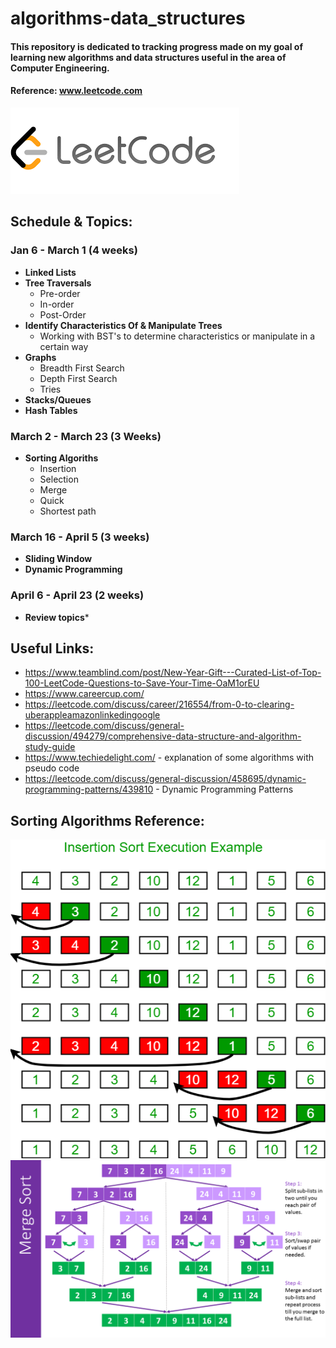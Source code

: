 # algorithms-data_structures
#### This repository is dedicated to tracking progress made on my goal of learning new algorithms and data structures useful in the area of Computer Engineering. 
 #### Reference: www.leetcode.com
 ![](images/lc.png)  

## Schedule & Topics: 

### Jan 6 - March 1 (4 weeks)
* **Linked Lists**
* **Tree Traversals**
    * Pre-order
    * In-order
    * Post-Order
* **Identify Characteristics Of & Manipulate Trees**
    * Working with BST's to determine characteristics or manipulate in a certain way
* **Graphs**
    * Breadth First Search
    * Depth First Search
    * Tries
* **Stacks/Queues**
* **Hash Tables**

### March 2 - March 23 (3 Weeks)
* **Sorting Algoriths** 
    * Insertion 
    * Selection
    * Merge
    * Quick
    * Shortest path
    
### March 16 - April 5 (3 weeks)
* **Sliding Window**
* **Dynamic Programming**

### April 6 - April 23 (2 weeks)
* **Review topics***

## Useful Links:
* https://www.teamblind.com/post/New-Year-Gift---Curated-List-of-Top-100-LeetCode-Questions-to-Save-Your-Time-OaM1orEU
* https://www.careercup.com/
* https://leetcode.com/discuss/career/216554/from-0-to-clearing-uberappleamazonlinkedingoogle
* https://leetcode.com/discuss/general-discussion/494279/comprehensive-data-structure-and-algorithm-study-guide
* https://www.techiedelight.com/ - explanation of some algorithms with pseudo code
* https://leetcode.com/discuss/general-discussion/458695/dynamic-programming-patterns/439810 - Dynamic Programming Patterns

## Sorting Algorithms Reference:
![](images/insertionsort.png)
![](images/Merge-Sort-Algorithm.png)
